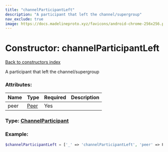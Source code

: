 ```yaml
---
title: "channelParticipantLeft"
description: "A participant that left the channel/supergroup"
nav_exclude: true
image: https://docs.madelineproto.xyz/favicons/android-chrome-256x256.png
---
```

# Constructor: channelParticipantLeft  
[Back to constructors index](/API_docs/constructors/index.md)



A participant that left the channel/supergroup

### Attributes:

| Name     |    Type       | Required | Description |
|----------|---------------|----------|-------------|
|peer|[Peer](/API_docs/types/Peer.md) | Yes|



### Type: [ChannelParticipant](/API_docs/types/ChannelParticipant.md)


### Example:

```php
$channelParticipantLeft = ['_' => 'channelParticipantLeft', 'peer' => Peer];
```  
